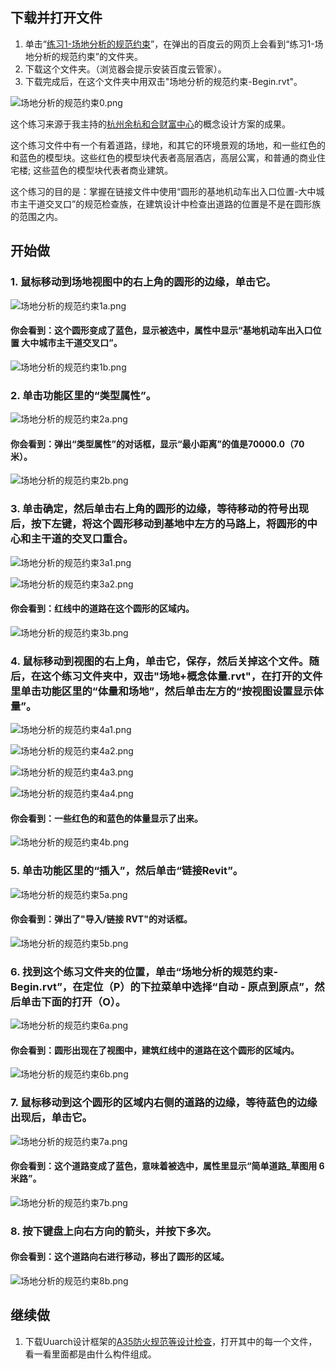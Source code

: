 ## 下载并打开文件

1. 单击“[练习1-场地分析的规范约束](http://pan.baidu.com/s/1sk7lPoT)”，在弹出的百度云的网页上会看到“练习1-场地分析的规范约束”的文件夹。
2. 下载这个文件夹。（浏览器会提示安装百度云管家）。
3. 下载完成后，在这个文件夹中用双击"场地分析的规范约束-Begin.rvt"。

![场地分析的规范约束0.png](/images/场地分析的规范约束/场地分析的规范约束0.png)

这个练习来源于我主持的[杭州余杭和合财富中心](http://baike.sogou.com/v59580891.htm)的概念设计方案的成果。

这个练习文件中有一个有着道路，绿地，和其它的环境景观的场地，和一些红色的和蓝色的模型块。这些红色的模型块代表者高层酒店，高层公寓，和普通的商业住宅楼; 这些蓝色的模型块代表者商业建筑。 

这个练习的目的是：掌握在链接文件中使用“圆形的基地机动车出入口位置-大中城市主干道交叉口”的规范检查族，在建筑设计中检查出道路的位置是不是在圆形族的范围之内。

## 开始做

### 1. 鼠标移动到场地视图中的右上角的圆形的边缘，单击它。

![场地分析的规范约束1a.png](/images/场地分析的规范约束/场地分析的规范约束1a.png)

#### 你会看到：这个圆形变成了蓝色，显示被选中，属性中显示“基地机动车出入口位置 大中城市主干道交叉口”。

![场地分析的规范约束1b.png](/images/场地分析的规范约束/场地分析的规范约束1b.png)

### 2. 单击功能区里的“类型属性”。

![场地分析的规范约束2a.png](/images/场地分析的规范约束/场地分析的规范约束2a.png)

#### 你会看到：弹出“类型属性”的对话框，显示“最小距离”的值是70000.0（70米）。

![场地分析的规范约束2b.png](/images/场地分析的规范约束/场地分析的规范约束2b.png)

### 3. 单击确定，然后单击右上角的圆形的边缘，等待移动的符号出现后，按下左键，将这个圆形移动到基地中左方的马路上，将圆形的中心和主干道的交叉口重合。

![场地分析的规范约束3a1.png](/images/场地分析的规范约束/场地分析的规范约束3a1.png)

![场地分析的规范约束3a2.png](/images/场地分析的规范约束/场地分析的规范约束3a2.png)

#### 你会看到：红线中的道路在这个圆形的区域内。

![场地分析的规范约束3b.png](/images/场地分析的规范约束/场地分析的规范约束3b.png)

### 4. 鼠标移动到视图的右上角，单击它，保存，然后关掉这个文件。随后，在这个练习文件夹中，双击"场地+概念体量.rvt"，在打开的文件里单击功能区里的“体量和场地”，然后单击左方的“按视图设置显示体量”。

![场地分析的规范约束4a1.png](/images/场地分析的规范约束/场地分析的规范约束4a1.png)

![场地分析的规范约束4a2.png](/images/场地分析的规范约束/场地分析的规范约束4a2.png)

![场地分析的规范约束4a3.png](/images/场地分析的规范约束/场地分析的规范约束4a3.png)

![场地分析的规范约束4a4.png](/images/场地分析的规范约束/场地分析的规范约束4a4.png)

#### 你会看到：一些红色的和蓝色的体量显示了出来。

![场地分析的规范约束4b.png](/images/场地分析的规范约束/场地分析的规范约束4b.png)

### 5. 单击功能区里的“插入”，然后单击“链接Revit”。

![场地分析的规范约束5a.png](/images/场地分析的规范约束/场地分析的规范约束5a.png)

#### 你会看到：弹出了"导入/链接 RVT"的对话框。

![场地分析的规范约束5b.png](/images/场地分析的规范约束/场地分析的规范约束5b.png)

### 6. 找到这个练习文件夹的位置，单击“场地分析的规范约束-Begin.rvt”，在定位（P）的下拉菜单中选择“自动 - 原点到原点”，然后单击下面的打开（O）。

![场地分析的规范约束6a.png](/images/场地分析的规范约束/场地分析的规范约束6a.png)

#### 你会看到：圆形出现在了视图中，建筑红线中的道路在这个圆形的区域内。

![场地分析的规范约束6b.png](/images/场地分析的规范约束/场地分析的规范约束6b.png)

### 7. 鼠标移动到这个圆形的区域内右侧的道路的边缘，等待蓝色的边缘出现后，单击它。

![场地分析的规范约束7a.png](/images/场地分析的规范约束/场地分析的规范约束7a.png)

#### 你会看到：这个道路变成了蓝色，意味着被选中，属性里显示“简单道路_草图用 6米路”。

![场地分析的规范约束7b.png](/images/场地分析的规范约束/场地分析的规范约束7b.png)

### 8. 按下键盘上向右方向的箭头，并按下多次。

#### 你会看到：这个道路向右进行移动，移出了圆形的区域。

![场地分析的规范约束8b.png](/images/场地分析的规范约束/场地分析的规范约束8b.png)

## 继续做

1. 下载Uuarch设计框架的[A35防火规范等设计检查](http://pan.baidu.com/s/1nvIm92h)，打开其中的每一个文件，看一看里面都是由什么构件组成。


